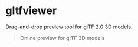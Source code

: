 # gltfviewer

Drag-and-drop preview tool for glTF 2.0 3D models.

> Online preview for glTF 3D models 
